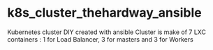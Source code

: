 # k8s_cluster_thehardway_ansible
Kubernetes cluster DIY created with ansible
Cluster is make of 7 LXC containers :  1 for Load Balancer, 3 for masters and 3 for Workers  
